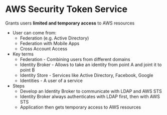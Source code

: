 # AWS Security Token Service

Grants users **limited and temporary access** to AWS resources

* User can come from:
  * Federation \(e.g. Active Directory\)
  * Federation with Mobile Apps
  * Cross Account Access
* Key terms
  * Federation - Combining users from different domains
  * Identity Broker - Allows to take an identity from point A and joint it to point B
  * Identity Store - Services like Active Directory, Facebook, Google
  * Identities - A user of a service
* Steps
  * Develop an Identity Broker to communicate with LDAP and AWS STS
  * Identity Broker always authenticates with LDAP first, then with AWS STS
  * Application then gets temporary access to AWS resources

